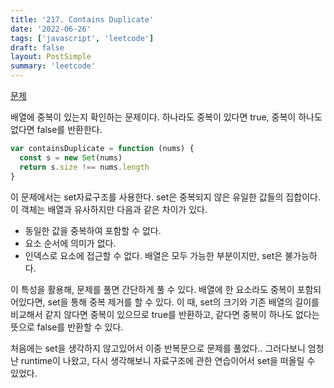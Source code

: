```yaml
---
title: '217. Contains Duplicate'
date: '2022-06-26'
tags: ['javascript', 'leetcode']
draft: false
layout: PostSimple
summary: 'leetcode'
---
```


[문제](https://leetcode.com/problems/contains-duplicate/?envType=study-plan&id=data-structure-i)

배열에 중복이 있는지 확인하는 문제이다. 하나라도 중복이 있다면 true, 중복이 하나도 없다면 false를 반환한다.

```javascript
var containsDuplicate = function (nums) {
  const s = new Set(nums)
  return s.size !== nums.length
}
```

이 문제에서는 set자료구조를 사용한다. set은 중복되지 않은 유일한 값들의 집합이다. 이 객체는 배열과 유사하지만 다음과 같은 차이가 있다.

- 동일한 값을 중복하여 포함할 수 없다.
- 요소 순서에 의미가 없다.
- 인덱스로 요소에 접근할 수 없다.
  배열은 모두 가능한 부분이지만, set은 불가능하다.

이 특성을 활용해, 문제를 풀면 간단하게 풀 수 있다. 배열에 한 요소라도 중복이 포함되어있다면, set을 통해 중복 제거를 할 수 있다. 이 때, set의 크기와 기존 배열의 길이를 비교해서 같지 않다면 중복이 있으므로 true를 반환하고, 같다면 중복이 하나도 없다는 뜻으로 false를 반환할 수 있다.

처음에는 set을 생각하지 않고있어서 이중 반복문으로 문제를 풀었다.. 그러다보니 엄청난 runtime이 나왔고, 다시 생각해보니 자료구조에 관한 연습이어서 set을 떠올릴 수 있었다.
